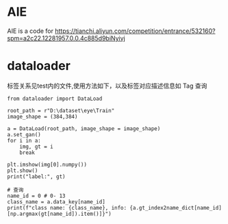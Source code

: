 # AIE
AIE is a code for https://tianchi.aliyun.com/competition/entrance/532160?spm=a2c22.12281957.0.0.4c885d9biNyivj



# dataloader

标签关系见test内的文件,使用方法如下，以及标签对应描述信息如  Tag 查询

```
from dataloader import DataLoad

root_path = r"D:\dataset\eye\Train" 
image_shape = (384,384)

a = DataLoad(root_path, image_shape = image_shape)
a.set_gan()
for i in a:
    img, gt = i
    break

plt.imshow(img[0].numpy())
plt.show()
print("label:", gt)

# 查询
name_id = 0 # 0- 13
class_name = a.data_key[name_id]
print(f"class name: {class_name}, info: {a.gt_index2name_dict[name_id][np.argmax(gt[name_id]).item()]}")
```



